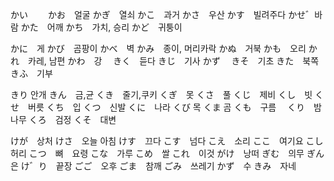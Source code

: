 
かい　　
かお　얼굴
かぎ　열쇠
かこ　과거
かさ　우산
かす　빌려주다
かせ゛바람
かた　어깨
かち　가치, 승리
かど　귀퉁이


かに　게
かび　곰팡이
かべ　벽
かみ　종이, 머리카락
かぬ　거북
かも　오리
かれ　카레, 남편
かわ　강　
きく　듣다
きじ　기사
かず　
きそ　기초
きた　북쪽
きふ　기부


きり 안개
きん　금,균
くき　줄기,쿠키
くぎ　못
くさ　풀
くじ　제비
くし　빗
くせ　버릇
くち　입
くつ　신발
くに　나라
くび  목
くま  곰
くも　구름　
くり　밤나무
くろ　검정
くそ　대변


けが　상처
けさ　오늘 아침
けす　끄다
こす　넘다
こえ　소리
ここ　여기요
こし　허리
こつ　뼈　요령
こな　가루
こめ　쌀
これ　이것
がけ　낭떠
ぎむ　의무
ぎん　은
け゛り　끝장
ごご　오후
ごま　참깨
ごみ　쓰레기
かず　수
きみ　자네